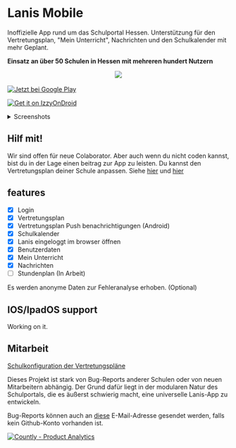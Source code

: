 # Lanis Mobile
Inoffizielle App rund um das Schulportal Hessen. Unterstützung für den Vertretungsplan, "Mein Unterricht", Nachrichten und den Schulkalender mit mehr Geplant. 

**Einsatz an über 50 Schulen in Hessen mit mehreren hundert Nutzern**

<p align="center">
    <img src="https://github.com/alessioC42/lanis-mobile/assets/84250128/19d30436-32f7-4cbe-b78e-f2fee3583c28" width="60%">
</p>
<a href='https://play.google.com/store/apps/details?id=io.github.alessioc42.sph&pcampaignid=pcampaignidMKT-Other-global-all-co-prtnr-py-PartBadge-Mar2515-1'>
  <img alt='Jetzt bei Google Play' src='https://play.google.com/intl/en_us/badges/static/images/badges/de_badge_web_generic.png' style='height: 71px'/>
</a>

<a href="https://apt.izzysoft.de/fdroid/index/apk/io.github.alessioc42.sph"><img src="https://www.martinstoeckli.ch/images/izzy-on-droid-badge-en.png" alt="Get it on IzzyOnDroid" style="height: 56px;"></a>


<details>
  <summary>Screenshots</summary>
<div style="text-align: center;">
  <img src="fastlane/metadata/android/en-US/images/phoneScreenshots/01.png" width="250" >
  <img src="fastlane/metadata/android/en-US/images/phoneScreenshots/02.png" width="250" >
  <img src="fastlane/metadata/android/en-US/images/phoneScreenshots/03.png" width="250" >
  <img src="fastlane/metadata/android/en-US/images/phoneScreenshots/04.png" width="250" >
  <img src="fastlane/metadata/android/en-US/images/phoneScreenshots/05.png" width="250" >
  <img src="fastlane/metadata/android/en-US/images/phoneScreenshots/06.png" width="250" >
  <img src="fastlane/metadata/android/en-US/images/phoneScreenshots/07.png" width="250" >

</div>
</details>

## Hilf mit!
Wir sind offen für neue Colaborator. Aber auch wenn du nicht coden kannst, bist du in der Lage einen beitrag zur App zu leisten. Du kannst den Vertretungsplan deiner Schule anpassen. Siehe [hier](https://github.com/alessioC42/lanis-mobile-autoconfig/issues/1) und [hier](https://github.com/alessioC42/lanis-mobile-autoconfig)

## features
- [x] Login
- [x] Vertretungsplan
- [x] Vertretungsplan Push benachrichtigungen (Android)
- [x] Schulkalender
- [x] Lanis eingeloggt im browser öffnen
- [x] Benutzerdaten
- [x] Mein Unterricht
- [x] Nachrichten
- [ ] Stundenplan (In Arbeit)

Es werden anonyme Daten zur Fehleranalyse erhoben. (Optional)


## IOS/IpadOS support
Working on it.

## Mitarbeit
[Schulkonfiguration der Vertretungspläne](https://github.com/alessioC42/lanis-mobile-autoconfig)

Dieses Projekt ist stark von Bug-Reports anderer Schulen oder von neuen Mitarbeitern abhängig. Der Grund dafür liegt in
der modularen Natur des Schulportals, die es äußerst schwierig macht, eine universelle Lanis-App zu entwickeln.

Bug-Reports können auch an <a href="mailto:alessioc42.dev@gmail.com">diese</a> E-Mail-Adresse gesendet werden, falls kein Github-Konto vorhanden ist.

<a href="https://countly.com/?utm_source=badge" rel="nofollow"><img style="width:145px;height:60px" src="https://count.ly/badges/dark.svg" alt="Countly - Product Analytics" /></a>

